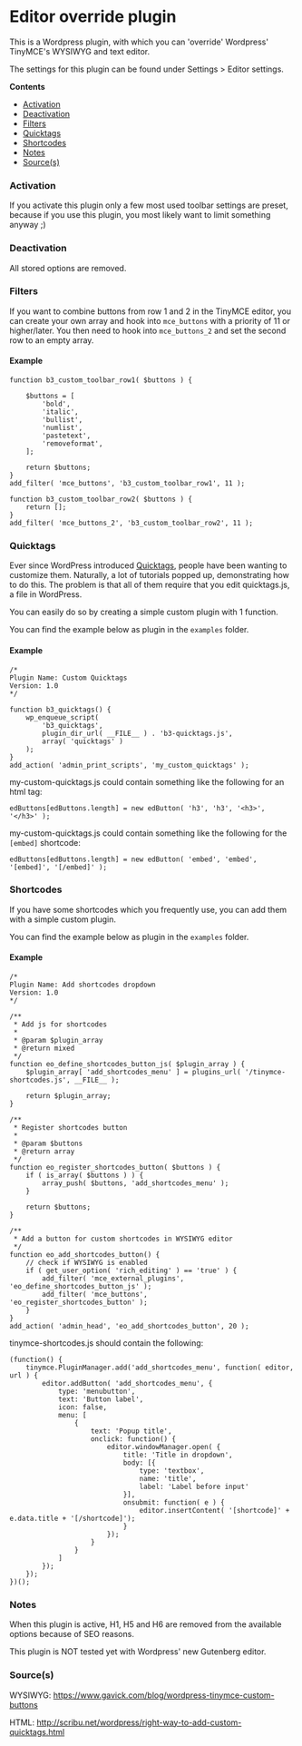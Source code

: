 # Editor override plugin

This is a Wordpress plugin, with which you can 'override' Wordpress' TinyMCE's WYSIWYG and text editor.

The settings for this plugin can be found under Settings > Editor settings.

**Contents**

- [Activation](#activate)
- [Deactivation](#deactivate)
- [Filters](#filters)
- [Quicktags](#quicktags)
- [Shortcodes](#shortcodes)
- [Notes](#notes)
- [Source(s)](#sources)

<a name="activate"></a>
### Activation 

If you activate this plugin only a few most used toolbar settings are preset, because if you use this plugin, you most likely want to limit something anyway ;)

<a name="deactivate"></a>
### Deactivation 

All stored options are removed.

<a name="filters"></a>
### Filters

If you want to combine buttons from row 1 and 2 in the TinyMCE editor, you can create your own array and hook into `mce_buttons` with a priority of 11 or higher/later. You then need to hook into `mce_buttons_2` and set the second row to an empty array.

#### Example 

```
function b3_custom_toolbar_row1( $buttons ) {

    $buttons = [
        'bold',
        'italic',
        'bullist',
        'numlist',
        'pastetext',
        'removeformat',
    ];
    
    return $buttons; 
}
add_filter( 'mce_buttons', 'b3_custom_toolbar_row1', 11 );

function b3_custom_toolbar_row2( $buttons ) {
    return []; 
}
add_filter( 'mce_buttons_2', 'b3_custom_toolbar_row2', 11 );
```

<a name="quicktags"></a>
### Quicktags

Ever since WordPress introduced [Quicktags](https://codex.wordpress.org/Quicktags_API), people have been wanting to customize them. Naturally, a lot of tutorials popped up, demonstrating how to do this. The problem is that all of them require that you edit quicktags.js, a file in WordPress.

You can easily do so by creating a simple custom plugin with 1 function.

You can find the example below as plugin in the `examples` folder.

#### Example 

```
/*
Plugin Name: Custom Quicktags
Version: 1.0
*/

function b3_quicktags() {
    wp_enqueue_script(
        'b3_quicktags',
        plugin_dir_url( __FILE__ ) . 'b3-quicktags.js',
        array( 'quicktags' )
    );
}
add_action( 'admin_print_scripts', 'my_custom_quicktags' );
```

my-custom-quicktags.js could contain something like the following for an html tag:

```
edButtons[edButtons.length] = new edButton( 'h3', 'h3', '<h3>', '</h3>' );
``` 

my-custom-quicktags.js could contain something like the following for the `[embed]` shortcode:

```
edButtons[edButtons.length] = new edButton( 'embed', 'embed', '[embed]', '[/embed]' );
``` 

<a name="shortcodes"></a>
### Shortcodes 

If you have some shortcodes which you frequently use, you can add them with a simple custom plugin.

You can find the example below as plugin in the `examples` folder.

#### Example 

```
/*
Plugin Name: Add shortcodes dropdown
Version: 1.0
*/

/**
 * Add js for shortcodes
 *
 * @param $plugin_array
 * @return mixed
 */
function eo_define_shortcodes_button_js( $plugin_array ) {
    $plugin_array[ 'add_shortcodes_menu' ] = plugins_url( '/tinymce-shortcodes.js', __FILE__ );

    return $plugin_array;
}

/**
 * Register shortcodes button
 *
 * @param $buttons
 * @return array
 */
function eo_register_shortcodes_button( $buttons ) {
    if ( is_array( $buttons ) ) {
        array_push( $buttons, 'add_shortcodes_menu' );
    }

    return $buttons;
}

/**
 * Add a button for custom shortcodes in WYSIWYG editor
 */
function eo_add_shortcodes_button() {
    // check if WYSIWYG is enabled
    if ( get_user_option( 'rich_editing' ) == 'true' ) {
        add_filter( 'mce_external_plugins', 'eo_define_shortcodes_button_js' );
        add_filter( 'mce_buttons',          'eo_register_shortcodes_button' );
    }
}
add_action( 'admin_head', 'eo_add_shortcodes_button', 20 );
```

tinymce-shortcodes.js should contain the following:

```
(function() {
    tinymce.PluginManager.add('add_shortcodes_menu', function( editor, url ) {
        editor.addButton( 'add_shortcodes_menu', {
            type: 'menubutton',
            text: 'Button label',
            icon: false,
            menu: [
                {
                    text: 'Popup title',
                    onclick: function() {
                        editor.windowManager.open( {
                            title: 'Title in dropdown',
                            body: [{
                                type: 'textbox',
                                name: 'title',
                                label: 'Label before input'
                            }],
                            onsubmit: function( e ) {
                                editor.insertContent( '[shortcode]' + e.data.title + '[/shortcode]');
                            }
                        });
                    }
                }
            ]
        });
    });
})();
```

<a name="notes"></a>
### Notes 

When this plugin is active, H1, H5 and H6 are removed from the available options because of SEO reasons.

This plugin is NOT tested yet with Wordpress' new Gutenberg editor.

<a name="sources"></a>
### Source(s) 

WYSIWYG: https://www.gavick.com/blog/wordpress-tinymce-custom-buttons

HTML: http://scribu.net/wordpress/right-way-to-add-custom-quicktags.html
